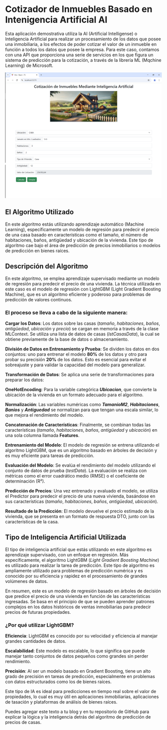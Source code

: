 # Cotizador de Inmuebles Basado en Intenigencia Artificial AI

Esta aplicación demostrativa utiliza la AI (Artificial Intelligense) o Inteligencia Artificial para realizar un procesamiento de los datos que posee una inmobiliaria, a los efectos de poder cotizar el valor de un inmueble en función a todos los datos que posee la empresa. Para este caso, contamos con una API que proporciona una serie de servicios en los que figura un sistema de predicción para la cotización, a través de la librería ML (Mqchine Learning) de Microsoft.

![Captura 1.](/docs/capture1.png "Imagen del cotizador.")

## El Algoritmo Utilizado

En este algoritmo estás utilizando aprendizaje automático (Machine Learning), específicamente un modelo de regresión para predecir el precio de una casa basado en características como el tamaño, el número de habitaciones, baños, antigüedad y ubicación de la vivienda. Este tipo de algoritmo cae bajo el área de predicción de precios inmobiliarios o modelos de predicción en bienes raíces.

## Descripción del Algoritmo

En este algoritmo, se emplea aprendizaje supervisado mediante un modelo de regresión para predecir el precio de una vivienda. La técnica utilizada en este caso es el modelo de regresión con LightGBM (Light Gradient Boosting Machine), que es un algoritmo eficiente y poderoso para problemas de predicción de valores continuos.

### El proceso se lleva a cabo de la siguiente manera:

**Cargar los Datos**: Los datos sobre las casas (_tamaño_, _habitaciones_, _baños_, _antigüedad_, _ubicación_ y _precio_) se cargan en memoria a través de la clase MLContext. Se utiliza una lista de datos de casas (_lstCasasData_), la cual se obtiene previamente de la base de datos o almacenamiento.

**División de Datos en Entrenamiento y Prueba**: Se dividen los datos en dos conjuntos: uno para entrenar el modelo **80%** de los datos y otro para probar su precisión **20%** de los datos. Esto es esencial para evitar el sobreajuste y para validar la capacidad del modelo para generalizar.

**Transformación de Datos**: Se aplica una serie de transformaciones para preparar los datos:

**OneHotEncoding**: Para la variable categórica **_Ubicacion_**, que convierte la ubicación de la vivienda en un formato adecuado para el algoritmo.

**Normalización**: Las variables numéricas como **_TamanioM2_**, **_Habitaciones_**, **_Banios_** y **_Antiguedad_** se normalizan para que tengan una escala similar, lo que mejora el rendimiento del modelo.

**Concatenación de Características**: Finalmente, se combinan todas las características (_tamaño_, _habitaciones_, _baños_, _antigüedad_ y _ubicación_) en una sola columna llamada **Features**.

**Entrenamiento del Modelo**: El modelo de regresión se entrena utilizando el algoritmo LightGBM, que es un algoritmo basado en árboles de decisión y es muy eficiente para tareas de predicción.

**Evaluación del Modelo**: Se evalúa el rendimiento del modelo utilizando el conjunto de datos de prueba (_testData_). La evaluación se realiza con métricas como el error cuadrático medio (RMSE) o el coeficiente de determinación (R²).

**Predicción de Precios**: Una vez entrenado y evaluado el modelo, se utiliza el Predictor para predecir el precio de una nueva vivienda, basándose en sus características (_tamaño_, _habitaciones_, _baños_, _antigüedad_, _ubicación_).

**Resultado de la Predicción**: El modelo devuelve el precio estimado de la vivienda, que se presenta en un formato de respuesta DTO, junto con las características de la casa.

## Tipo de Inteligencia Artificial Utilizada

El tipo de inteligencia artificial que estás utilizando en este algoritmo es aprendizaje supervisado, con un enfoque en regresión. Más específicamente, el algoritmo LightGBM (_Light Gradient Boosting Machine_) es utilizado para realizar la tarea de predicción. Este tipo de algoritmo es ampliamente utilizado para problemas de predicción numérica y es conocido por su eficiencia y rapidez en el procesamiento de grandes volúmenes de datos.

En resumen, este es un modelo de regresión basado en árboles de decisión que predice el precio de una vivienda en función de las características ingresadas. Se basa en el principio de que se pueden aprender patrones complejos en los datos históricos de ventas inmobiliarias para predecir precios de futuras propiedades.

### ¿Por qué utilizar LightGBM?

**Eficiencia**: LightGBM es conocido por su velocidad y eficiencia al manejar grandes cantidades de datos.

**Escalabilidad**: Este modelo es escalable, lo que significa que puede manejar tanto conjuntos de datos pequeños como grandes sin perder rendimiento.

**Precisión**: Al ser un modelo basado en Gradient Boosting, tiene un alto grado de precisión en tareas de predicción, especialmente en problemas con datos estructurados como los de bienes raíces.

Este tipo de IA es ideal para predicciones en tiempo real sobre el valor de propiedades, lo cual es muy útil en aplicaciones inmobiliarias, aplicaciones de tasación y plataformas de análisis de bienes raíces.

Puedes agregar este texto a tu blog y en tu repositorio de GitHub para explicar la lógica y la inteligencia detrás del algoritmo de predicción de precios de casas.
